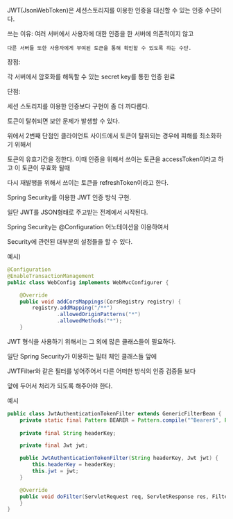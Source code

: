 JWT(JsonWebToken)은 세션스토리지를 이용한 인증을 대신할 수 있는 인증 수단이다.

쓰는 이유:
    여러 서버에서 사용자에 대한 인증을 한 서버에 의존적이지 않고

    다른 서버들 또한 사용자에게 부여된 토큰을 통해 확인할 수 있도록 하는 수단.

장점: 

  각 서버에서 암호화를 해독할 수 있는 secret key를 통한 인증 완료
    

단점: 

  세션 스토리지를 이용한 인증보다 구현이 좀 더 까다롭다.
  
  토큰이 탈취되면 보안 문제가 발생할 수 있다.

위에서 2번째 단점인 클라이언트 사이드에서 토큰이 탈취되는 경우에 피해를 최소화하기 위해서

토큰의 유효기간을 정한다. 이때 인증을 위해서 쓰이는 토큰을 accessToken이라고 하고 이 토큰이 무효화 될때

다시 재발행을 위해서 쓰이는 토큰을 refreshToken이라고 한다.
  
Spring Security를 이용한 JWT 인증 방식 구현.

일단 JWT를 JSON형태로 주고받는 전제에서 시작된다.

Spring Security는 @Configuration 어노테이션을 이용하여서

Security에 관련된 대부분의 설정들을 할 수 있다.

예시)

```java
@Configuration
@EnableTransactionManagement
public class WebConfig implements WebMvcConfigurer {

    @Override
    public void addCorsMappings(CorsRegistry registry) {
        registry.addMapping("/**")
                .allowedOriginPatterns("*")
                .allowedMethods("*");
    }
```

JWT 형식을 사용하기 위해서는 그 외에 많은 클래스들이 필요하다.

일단 Spring Security가 이용하는 필터 체인 클래스들 앞에

JWTFilter와 같은 필터를 넣어주어서 다른 어떠한 방식의 인증 검증들 보다

앞에 두어서 처리가 되도록 해주어야 한다.

예시
```java
public class JwtAuthenticationTokenFilter extends GenericFilterBean {
    private static final Pattern BEARER = Pattern.compile("^Bearer$", Pattern.CASE_INSENSITIVE);
    
    private final String headerKey;

    private final Jwt jwt;

    public JwtAuthenticationTokenFilter(String headerKey, Jwt jwt) {
        this.headerKey = headerKey;
        this.jwt = jwt;
    }

    @Override
    public void doFilter(ServletRequest req, ServletResponse res, FilterChain chain) {
    }
}
```
